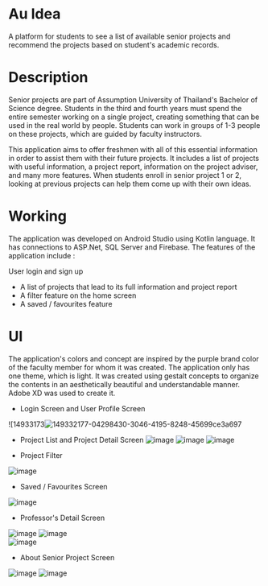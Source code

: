 # Au Idea
A platform for students to see a list of available senior projects and recommend the projects based on student's academic records.

# Description
Senior projects are part of Assumption University of Thailand's Bachelor of Science degree. Students in the third and fourth years must spend the entire semester working on a single project, creating something that can be used in the real world by people. Students can work in groups of 1-3 people on these projects, which are guided by faculty instructors.

This application aims to offer freshmen with all of this essential information in order to assist them with their future projects. It includes a list of projects with useful information, a project report, information on the project adviser, and many more features. When students enroll in senior project 1 or 2, looking at previous projects can help them come up with their own ideas.

# Working
The application was developed on Android Studio using Kotlin language. It has connections to ASP.Net, SQL Server and Firebase. The features of the application include :

User login and sign up
* A list of projects that lead to its full information and project report
* A filter feature on the home screen
* A saved / favourites feature

# UI
The application's colors and concept are inspired by the purple brand color of the faculty member for whom it was created. The application only has one theme, which is light. It was created using gestalt concepts to organize the contents in an aesthetically beautiful and understandable manner. Adobe XD was used to create it.

* Login Screen and User Profile Screen


![14933173![149332177-04298430-3046-4195-8248-45699ce3a697](https://user-images.githubusercontent.com/89762072/163791087-fb33fe1b-ef03-4a0c-b683-6829dad94070.png)


* Project List and Project Detail Screen
![image](https://user-images.githubusercontent.com/89762072/163791189-144c4cdb-b50e-401b-b578-029dfc4dbe69.png) ![image](https://user-images.githubusercontent.com/89762072/163791226-cf1b4b49-3e35-4e45-9b37-bb2036c2181d.png) 
![image](https://user-images.githubusercontent.com/89762072/163791243-eeeaf482-38ae-4605-8572-13e63b984aad.png)

* Project Filter

![image](https://user-images.githubusercontent.com/89762072/163791290-9a9e511b-aa50-4c1a-b84d-c9e46b0ca81a.png)


* Saved / Favourites Screen

![image](https://user-images.githubusercontent.com/89762072/163791365-b58cbc8f-0f3e-4f42-8b15-059a1e2d71d7.png)


* Professor's Detail Screen

![image](https://user-images.githubusercontent.com/89762072/163791421-6ebc64ba-8185-4e4e-b9b6-9386880d7a58.png)  ![image](https://user-images.githubusercontent.com/89762072/163791442-3bc011b5-fe3b-41ae-877a-7939b1f7b9d9.png)  
![image](https://user-images.githubusercontent.com/89762072/163791464-d9bacdc4-fed8-4821-87b4-4205b5310080.png)

* About Senior Project Screen

![image](https://user-images.githubusercontent.com/89762072/163791513-8b463707-d541-4693-829c-a04ea69a33ea.png)   ![image](https://user-images.githubusercontent.com/89762072/163791545-08534558-b3d1-49b6-9807-0279d76e4b5b.png)











